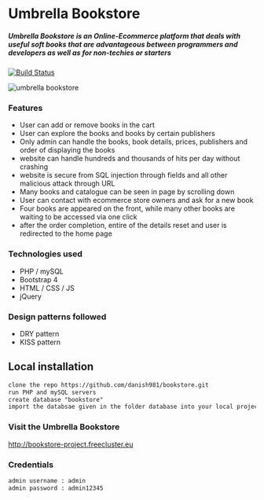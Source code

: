 # Umbrella Bookstore
##### Umbrella Bookstore is an Online-Ecommerce platform that deals with useful soft books that are advantageous between programmers and developers as well as for non-techies or starters

[![Build Status](https://travis-ci.org/joemccann/dillinger.svg?branch=master)](http://bookstore-project.freecluster.eur)



![umbrella bookstore](https://user-images.githubusercontent.com/42686972/135336498-277e6eba-83c3-4d24-8fec-848f4dedc350.jpg)



### Features
- User can add or remove books in the cart
- User can explore the books and books by certain publishers
- Only admin can handle the books, book details, prices, publishers and order of displaying the books
- website can handle hundreds and thousands of hits per day without crashing
- website is secure from SQL injection through fields and all other malicious attack through URL
- Many books and catalogue can be seen in page by scrolling down
- User can contact with ecommerce store owners and ask for a new book
- Four books are appeared on the front, while many other books are waiting to be accessed via one click
- after the order completion, entire of the details reset and user is redirected to the home page

### Technologies used

- PHP / mySQL
- Bootstrap 4 
- HTML / CSS / JS
- jQuery

### Design patterns followed
- DRY pattern
- KISS pattern



## Local installation
```txt
clone the repo https://github.com/danish981/bookstore.git
run PHP and mySQL servers
create database "bookstore"
import the databsae given in the folder database into your local project
```
### Visit the Umbrella Bookstore
<http://bookstore-project.freecluster.eu>

### Credentials
```txt
admin username : admin
admin password : admin12345
```


